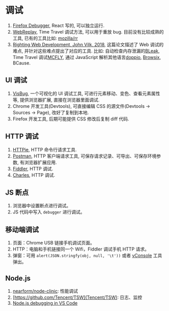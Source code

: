 # 调试

1. [Firefox Debugger](https://github.com/firefox-devtools/debugger.html), React 写的, 可以独立运行.
2. [WebReplay](https://developer.mozilla.org/en-US/docs/Mozilla/Projects/WebReplay), Time Travel 调试方法, 可以用于重放 bug. 目前没有比较成熟的工具, 已有的工具比如: [mozilla/rr](https://github.com/mozilla/rr)
3. [Righting Web Development, John Vilk, 2018](https://scholarworks.umass.edu/cgi/viewcontent.cgi?article=2507&context=dissertations_2), 这篇论文描述了 Web 调试的难点, 并针对这些难点提出了对应的工具. 比如: 自动检查内存泄漏的[BLeak](https://github.com/plasma-umass/BLeak), Time Travel 调试[MCFLY](https://arxiv.org/pdf/1810.11865.pdf), 通过 JavaScript 解析其他语言[doppio](https://github.com/plasma-umass/doppio), [Browsix](https://browsix.org), BCause.

## UI 调试

1. [VisBug](https://github.com/GoogleChromeLabs/ProjectVisBug), 一个可视化的 UI 调试工具, 可进行元素移动、变色、查看元素属性等, 提供浏览器扩展, 直接在浏览器里面调试.
2. Chrome 开发工具(Devtools), 可直接编辑 CSS 的源文件(Devtools -> Sources -> Page), 改好了复制到本地.
3. Firefox 开发工具, 后期可能提供 CSS 修改后复制 diff 代码.

## HTTP 调试

1. [HTTPie](https://github.com/jakubroztocil/httpie), HTTP 命令行请求工具.
2. [Postman](https://www.getpostman.com/), HTTP 客户端请求工具, 可保存请求记录、可导出、可保存环境参数, 有浏览器扩展应用.
3. [Fiddler](https://www.telerik.com/fiddler), HTTP 调试.
4. [Charles](https://www.charlesproxy.com), HTTP 调试.

## JS 断点

1. 浏览器中设置断点进行调试。
2. JS 代码中写入 `debugger` 进行调试。

## 移动端调试

1. 页面：Chrome USB 链接手机调试页面。
2. HTTP：电脑和手机链接同一个 Wifi，Fiddler 调试手机 HTTP 请求。
3. 弹窗：可用 `alert(JSON.stringfy(obj, null, '\t'))` 或者 [vConsole](https://github.com/Tencent/vConsole) 工具弹出。

## Node.js

1. [nearform/node-clinic](https://github.com/nearform/node-clinic): 性能调试
2. [https://github.com/Tencent/TSW](Tencent/TSW): 日志、监控
3. [Node.js debugging in VS Code](https://code.visualstudio.com/docs/nodejs/nodejs-debugging)
